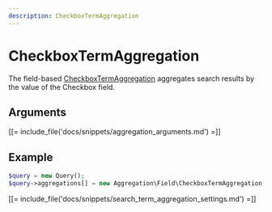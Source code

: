 ```yaml
---
description: CheckboxTermAggregation
---
```


# CheckboxTermAggregation

The field-based [CheckboxTermAggregation](../../api/php_api/php_api_reference/classes/Ibexa-Contracts-Core-Repository-Values-Content-Query-Aggregation-Field-CheckboxTermAggregation.html) aggregates search results by the value of the Checkbox field.

## Arguments

[[= include_file('docs/snippets/aggregation_arguments.md') =]]

## Example

``` php
$query = new Query();
$query->aggregations[] = new Aggregation\Field\CheckboxTermAggregation('checkbox', 'article', 'enable_comments');
```

[[= include_file('docs/snippets/search_term_aggregation_settings.md') =]]
